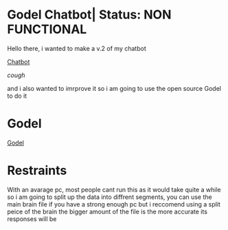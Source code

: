 # Godel Chatbot| Status: NON FUNCTIONAL
Hello there, i wanted to make a v.2 of my chatbot 

[Chatbot](https://github.com/Samuel12209/Chat-Bot)

*cough*

and i also wanted to imrprove it so i am going to use the open source Godel to do it

# Godel
[Godel](https://huggingface.co/microsoft/GODEL-v1_1-large-seq2seq)

# Restraints
With an avarage pc, most people cant run this as it would take quite a while so i am going to split up the data into diffrent segments,
you can use the main brain file if you have a strong enough pc but i reccomend using a split peice of the brain
the bigger amount of the file is the more accurate its responses will be

